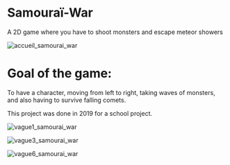 # Samouraï-War
A 2D game where you have to shoot monsters and escape meteor showers

![accueil_samourai_war](https://user-images.githubusercontent.com/71787594/149625201-dca86f6c-dfe4-481a-ba1b-6d3ba10927a9.PNG)

# Goal of the game:
To have a character, moving from left to right, taking waves of monsters, and also having to survive
falling comets. 

This project was done in 2019 for a school project.

![vague1_samourai_war](https://user-images.githubusercontent.com/71787594/149625140-22a01b97-015d-41c4-8e01-7d5cba689973.PNG)

![vague3_samourai_war](https://user-images.githubusercontent.com/71787594/149625223-787d2783-5384-45ba-91ed-81b930ef8872.PNG)

![vague6_samourai_war](https://user-images.githubusercontent.com/71787594/149625228-f02256fd-431b-41f5-bddc-417543ecf3b0.PNG)
